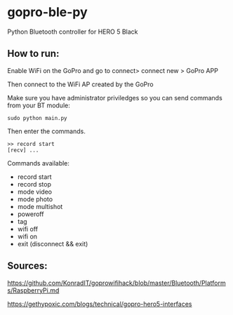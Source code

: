 # gopro-ble-py

Python Bluetooth controller for HERO 5 Black 

## How to run:

Enable WiFi on the GoPro and go to connect> connect new > GoPro APP

Then connect to the WiFi AP created by the GoPro

Make sure you have administrator priviledges so you can send commands from your BT module:

    sudo python main.py

Then enter the commands.

    >> record start
    [recv] ...

Commands available:

- record start
- record stop
- mode video
- mode photo
- mode multishot
- poweroff
- tag
- wifi off
- wifi on
- exit (disconnect && exit)

## Sources:

https://github.com/KonradIT/goprowifihack/blob/master/Bluetooth/Platforms/RaspberryPi.md

https://gethypoxic.com/blogs/technical/gopro-hero5-interfaces
